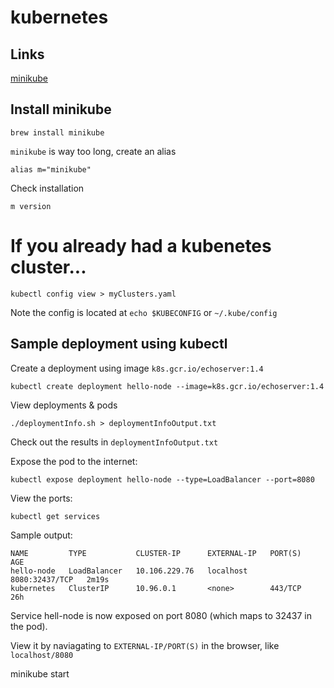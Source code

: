 # kubernetes


## Links
[minikube](https://kubernetes.io/docs/tutorials/hello-minikube/)

## Install minikube

```
brew install minikube
```

`minikube` is way too long, create an alias
```
alias m="minikube"
```

Check installation
```
m version
```

# If you already had a kubenetes cluster...

```
kubectl config view > myClusters.yaml
```

Note the config is located at `echo $KUBECONFIG` or `~/.kube/config`

## Sample deployment using kubectl

Create a deployment using image `k8s.gcr.io/echoserver:1.4`
```
kubectl create deployment hello-node --image=k8s.gcr.io/echoserver:1.4
```

View deployments & pods
```
./deploymentInfo.sh > deploymentInfoOutput.txt
```

Check out the results in `deploymentInfoOutput.txt`

Expose the pod to the internet:
```
kubectl expose deployment hello-node --type=LoadBalancer --port=8080
```

View the ports:
```
kubectl get services
```

Sample output:
```
NAME         TYPE           CLUSTER-IP      EXTERNAL-IP   PORT(S)          AGE
hello-node   LoadBalancer   10.106.229.76   localhost     8080:32437/TCP   2m19s
kubernetes   ClusterIP      10.96.0.1       <none>        443/TCP          26h
```

Service hell-node is now exposed on port 8080 (which maps to 32437 in the pod).

View it by naviagating to `EXTERNAL-IP/PORT(S)` in the browser, like `localhost/8080`

minikube start
